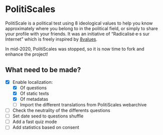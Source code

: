 # PolitiScales
PolitiScale is a political test using 8 ideological values to help you
know approximately where you belong to in the political field, or
simply to share your profile with your friends. It was an initiative of “Radicalisé·e·s sur Internet” which is freely
inspired by [8values](https://8values.github.io/).

In mid-2020, PolitiScales was stopped, so it is now time to fork and enhance the project!

## What need to be made?
- [x] Enable localization:
  - [x] Of questions
  - [x] Of static texts
  - [x] Of metadatas
  - [ ] Import the different translations from PolitiScales webarchive
- [ ] Check the neutrality of the differents questions
- [ ] Set date seed to questions shuffle
- [ ] Add a fast quiz mode
- [ ] Add statistics based on consent
